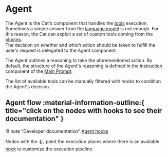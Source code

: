 # Agent

The Agent is the Cat's component that handles the [tools](../plugins.md) execution.  
Sometimes a simple answer from the [language model](../llm.md#completion-model) is not enough. For this reason, the Cat can exploit a set of custom tools coming from the [plugins](../plugins.md).  
The decision on *whether* and *which* action should be taken to fulfill the user's request is delegated to the Agent component.

The Agent outlines a reasoning to take the aforementioned action.
By default, the structure of the Agent's reasoning is defined in the [instruction](../prompts/main_prompt.md#instructions) component of the [Main Prompt](../prompts/main_prompt.md).

The list of available tools can be manually filtered with hooks to condition the Agent's decision.

## Agent flow :material-information-outline:{ title="click on the nodes with hooks to see their documentation" }

!!! note "Developer documentation"
    [Agent hooks](../../technical/API_Documentation/mad_hatter/core_plugin/hooks/agent.md)

Nodes with the &#129693;; point the execution places where there is an available [hook](../plugins.md) to customize the execution pipeline.
